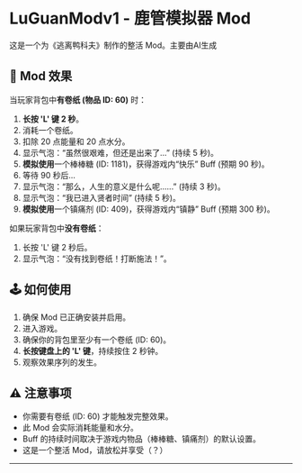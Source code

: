# LuGuanModv1 - 鹿管模拟器 Mod

这是一个为《逃离鸭科夫》制作的整活 Mod。主要由AI生成

## 📜 Mod 效果

当玩家背包中**有卷纸 (物品 ID: 60)** 时：

1.  **长按 'L' 键 2 秒**。
2.  消耗一个卷纸。
3.  扣除 20 点能量和 20 点水分。
4.  显示气泡：“虽然很艰难，但还是出来了...” (持续 5 秒)。
5.  **模拟使用**一个棒棒糖 (ID: 1181)，获得游戏内“快乐” Buff (预期 90 秒)。
6.  等待 90 秒后...
7.  显示气泡：“那么，人生的意义是什么呢......” (持续 3 秒)。
8.  显示气泡：“我已进入贤者时间” (持续 5 秒)。
9.  **模拟使用**一个镇痛剂 (ID: 409)，获得游戏内“镇静” Buff (预期 300 秒)。

如果玩家背包中**没有卷纸**：

1.  长按 'L' 键 2 秒后。
2.  显示气泡：“没有找到卷纸！打断施法！”。

## 🕹️ 如何使用

1.  确保 Mod 已正确安装并启用。
2.  进入游戏。
3.  确保你的背包里至少有一个卷纸 (ID: 60)。
4.  **长按键盘上的 'L' 键**，持续按住 2 秒钟。
5.  观察效果序列的发生。

## ⚠️ 注意事项

* 你需要有卷纸 (ID: 60) 才能触发完整效果。
* 此 Mod 会实际消耗能量和水分。
* Buff 的持续时间取决于游戏内物品（棒棒糖、镇痛剂）的默认设置。
* 这是一个整活 Mod，请放松并享受（？）

---


